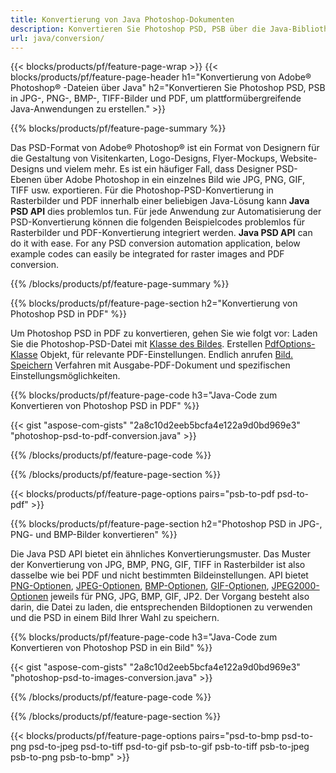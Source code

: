 ```yaml
---
title: Konvertierung von Java Photoshop-Dokumenten
description: Konvertieren Sie Photoshop PSD, PSB über die Java-Bibliothek in Bilder wie BMP, JPG, PNG, TIFF und PDF.
url: java/conversion/
---
```


{{< blocks/products/pf/feature-page-wrap >}}
{{< blocks/products/pf/feature-page-header h1="Konvertierung von Adobe® Photoshop® -Dateien über Java" h2="Konvertieren Sie Photoshop PSD, PSB in JPG-, PNG-, BMP-, TIFF-Bilder und PDF, um plattformübergreifende Java-Anwendungen zu erstellen." >}}

{{% blocks/products/pf/feature-page-summary %}}

Das PSD-Format von Adobe® Photoshop® ist ein Format von Designern für die Gestaltung von Visitenkarten, Logo-Designs, Flyer-Mockups, Website-Designs und vielem mehr. Es ist ein häufiger Fall, dass Designer PSD-Ebenen über Adobe Photoshop in ein einzelnes Bild wie JPG, PNG, GIF, TIFF usw. exportieren. Für die Photoshop-PSD-Konvertierung in Rasterbilder und PDF innerhalb einer beliebigen Java-Lösung kann **Java PSD API** dies problemlos tun. Für jede Anwendung zur Automatisierung der PSD-Konvertierung können die folgenden Beispielcodes problemlos für Rasterbilder und PDF-Konvertierung integriert werden. **Java PSD API** can do it with ease. For any PSD conversion automation application, below example codes can easily be integrated for raster images and PDF conversion.

{{% /blocks/products/pf/feature-page-summary %}}

{{% blocks/products/pf/feature-page-section h2="Konvertierung von Photoshop PSD in PDF" %}}

Um Photoshop PSD in PDF zu konvertieren, gehen Sie wie folgt vor: Laden Sie die Photoshop-PSD-Datei mit [Klasse des Bildes](https://apireference.aspose.com/psd/java/com.aspose.psd/Image). Erstellen [PdfOptions-Klasse](https://apireference.aspose.com/psd/java/com.aspose.psd.imageoptions/PdfOptions) Objekt, für relevante PDF-Einstellungen. Endlich anrufen [Bild. Speichern](https://apireference.aspose.com/psd/java/com.aspose.psd/Image#save-java.lang.String-com.aspose.psd.ImageOptionsBase-) Verfahren mit Ausgabe-PDF-Dokument und spezifischen Einstellungsmöglichkeiten.

{{% blocks/products/pf/feature-page-code h3="Java-Code zum Konvertieren von Photoshop PSD in PDF" %}}

{{< gist "aspose-com-gists" "2a8c10d2eeb5bcfa4e122a9d0bd969e3" "photoshop-psd-to-pdf-conversion.java" >}}

{{% /blocks/products/pf/feature-page-code %}}

{{% /blocks/products/pf/feature-page-section %}}

{{< blocks/products/pf/feature-page-options pairs="psb-to-pdf psd-to-pdf" >}}

{{% blocks/products/pf/feature-page-section h2="Photoshop PSD in JPG-, PNG- und BMP-Bilder konvertieren" %}}

Die Java PSD API bietet ein ähnliches Konvertierungsmuster. Das Muster der Konvertierung von JPG, BMP, PNG, GIF, TIFF in Rasterbilder ist also dasselbe wie bei PDF und nicht bestimmten Bildeinstellungen. API bietet [PNG-Optionen](https://apireference.aspose.com/psd/java/com.aspose.psd.imageoptions/PngOptions), [JPEG-Optionen](https://apireference.aspose.com/psd/java/com.aspose.psd.imageoptions/JpegOptions), [BMP-Optionen](https://apireference.aspose.com/psd/java/com.aspose.psd.imageoptions/BmpOptions), [GIF-Optionen](https://apireference.aspose.com/psd/java/com.aspose.psd.imageoptions/GifOptions), [JPEG2000-Optionen](https://apireference.aspose.com/psd/java/com.aspose.psd.imageoptions/Jpeg2000Options) jeweils für PNG, JPG, BMP, GIF, JP2. Der Vorgang besteht also darin, die Datei zu laden, die entsprechenden Bildoptionen zu verwenden und die PSD in einem Bild Ihrer Wahl zu speichern.

{{% blocks/products/pf/feature-page-code h3="Java-Code zum Konvertieren von Photoshop PSD in ein Bild" %}}

{{< gist "aspose-com-gists" "2a8c10d2eeb5bcfa4e122a9d0bd969e3" "photoshop-psd-to-images-conversion.java" >}}

{{% /blocks/products/pf/feature-page-code %}}

{{% /blocks/products/pf/feature-page-section %}}

{{< blocks/products/pf/feature-page-options pairs="psd-to-bmp psd-to-png psd-to-jpeg psd-to-tiff psd-to-gif psb-to-gif psb-to-tiff psb-to-jpeg psb-to-png psb-to-bmp" >}}
